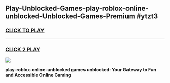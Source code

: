 
## Play-Unblocked-Games-play-roblox-online-unblocked-Unblocked-Games-Premium #ytzt3
<h3>
<a href="https://premium.freeplayer.one?title=play-roblox-online-unblocked&ref=12M">CLICK TO PLAY</a></h3>
<hr>

<h3>
<a href="https://premium.freeplayer.one?title=play-roblox-online-unblocked&ref=12M">CLICK 2 PLAY</a>
  
</h3>

<a href="https://premium.freeplayer.one?title=play-roblox-online-unblocked&ref=12M"><img src="https://clearcache.store/games.png"></a>


**play-roblox-online-unblocked games unblocked: Your Gateway to Fun and Accessible Online Gaming**
